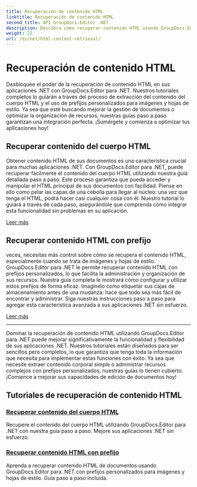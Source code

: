 ```yaml
---
title: Recuperación de contenido HTML
linktitle: Recuperación de contenido HTML
second_title: API GroupDocs.Editor .NET
description: Descubra cómo recuperar contenido HTML usando GroupDocs.Editor para .NET. Se incluyen guías paso a paso para recuperar el contenido del cuerpo y prefijos personalizados.
weight: 22
url: /es/net/html-content-retrieval/
---
```


# Recuperación de contenido HTML

Desbloquee el poder de la recuperación de contenido HTML en sus aplicaciones .NET con GroupDocs.Editor para .NET. Nuestros tutoriales completos lo guiarán a través del proceso de extracción del contenido del cuerpo HTML y el uso de prefijos personalizados para imágenes y hojas de estilo. Ya sea que esté buscando mejorar la gestión de documentos o optimizar la organización de recursos, nuestras guías paso a paso garantizan una integración perfecta. ¡Sumérgete y comienza a optimizar tus aplicaciones hoy!

## Recuperar contenido del cuerpo HTML

Obtener contenido HTML de sus documentos es una característica crucial para muchas aplicaciones .NET. Con GroupDocs.Editor para .NET, puede recuperar fácilmente el contenido del cuerpo HTML utilizando nuestra guía detallada paso a paso. Este proceso garantiza que pueda acceder y manipular el HTML principal de sus documentos con facilidad. Piense en ello como pelar las capas de una cebolla para llegar al núcleo: una vez que tenga el HTML, podrá hacer casi cualquier cosa con él. Nuestro tutorial lo guiará a través de cada paso, asegurándole que comprenda cómo integrar esta funcionalidad sin problemas en su aplicación.

[Leer más](./retrieve-html-body-content/)

## Recuperar contenido HTML con prefijo

veces, necesitas más control sobre cómo se recupera el contenido HTML, especialmente cuando se trata de imágenes y hojas de estilo. GroupDocs.Editor para .NET le permite recuperar contenido HTML con prefijos personalizados, lo que facilita la administración y organización de sus recursos. Nuestra guía completa le mostrará cómo configurar y utilizar estos prefijos de forma eficaz. Imagínelo como etiquetar sus cajas de almacenamiento antes de una mudanza: hace que todo sea más fácil de encontrar y administrar. Siga nuestras instrucciones paso a paso para agregar esta característica avanzada a sus aplicaciones .NET sin esfuerzo.

[Leer más](./retrieve-html-content-with-prefix/)

---

Dominar la recuperación de contenido HTML utilizando GroupDocs.Editor para .NET puede mejorar significativamente la funcionalidad y flexibilidad de sus aplicaciones .NET. Nuestros tutoriales están diseñados para ser sencillos pero completos, lo que garantiza que tenga toda la información que necesita para implementar estas funciones con éxito. Ya sea que necesite extraer contenido corporal simple o administrar recursos complejos con prefijos personalizados, nuestras guías lo tienen cubierto. ¡Comience a mejorar sus capacidades de edición de documentos hoy!
## Tutoriales de recuperación de contenido HTML
### [Recuperar contenido del cuerpo HTML](./retrieve-html-body-content/)
Recupere el contenido del cuerpo HTML utilizando GroupDocs.Editor para .NET con nuestra guía paso a paso. Mejore sus aplicaciones .NET sin esfuerzo.
### [Recuperar contenido HTML con prefijo](./retrieve-html-content-with-prefix/)
Aprenda a recuperar contenido HTML de documentos usando GroupDocs.Editor para .NET con prefijos personalizados para imágenes y hojas de estilo. Guía paso a paso incluida.